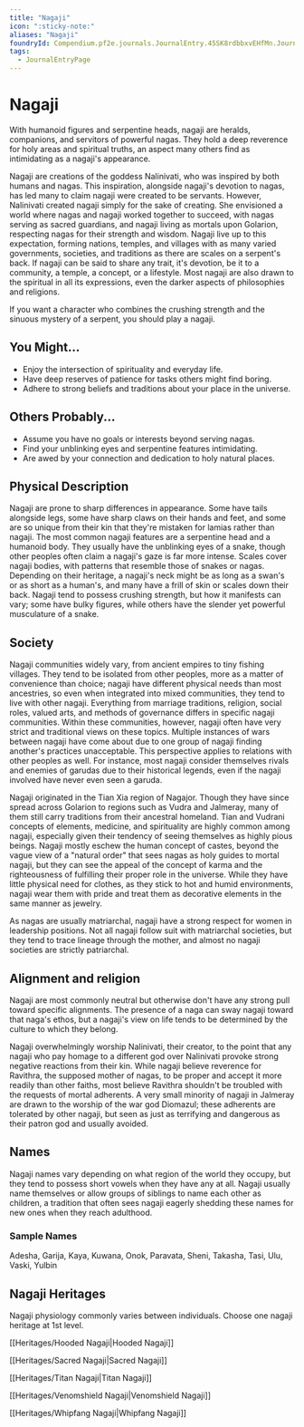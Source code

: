 ```yaml
---
title: "Nagaji"
icon: ":sticky-note:"
aliases: "Nagaji"
foundryId: Compendium.pf2e.journals.JournalEntry.45SK8rdbbxvEHfMn.JournalEntryPage.TlTIwW61zK0dk95v
tags:
  - JournalEntryPage
---
```


# Nagaji
With humanoid figures and serpentine heads, nagaji are heralds, companions, and servitors of powerful nagas. They hold a deep reverence for holy areas and spiritual truths, an aspect many others find as intimidating as a nagaji's appearance.

Nagaji are creations of the goddess Nalinivati, who was inspired by both humans and nagas. This inspiration, alongside nagaji's devotion to nagas, has led many to claim nagaji were created to be servants. However, Nalinivati created nagaji simply for the sake of creating. She envisioned a world where nagas and nagaji worked together to succeed, with nagas serving as sacred guardians, and nagaji living as mortals upon Golarion, respecting nagas for their strength and wisdom. Nagaji live up to this expectation, forming nations, temples, and villages with as many varied governments, societies, and traditions as there are scales on a serpent's back. If nagaji can be said to share any trait, it's devotion, be it to a community, a temple, a concept, or a lifestyle. Most nagaji are also drawn to the spiritual in all its expressions, even the darker aspects of philosophies and religions.

If you want a character who combines the crushing strength and the sinuous mystery of a serpent, you should play a nagaji.

## You Might...

*   Enjoy the intersection of spirituality and everyday life.
*   Have deep reserves of patience for tasks others might find boring.
*   Adhere to strong beliefs and traditions about your place in the universe.

## Others Probably...

*   Assume you have no goals or interests beyond serving nagas.
*   Find your unblinking eyes and serpentine features intimidating.
*   Are awed by your connection and dedication to holy natural places.

## Physical Description

Nagaji are prone to sharp differences in appearance. Some have tails alongside legs, some have sharp claws on their hands and feet, and some are so unique from their kin that they're mistaken for lamias rather than nagaji. The most common nagaji features are a serpentine head and a humanoid body. They usually have the unblinking eyes of a snake, though other peoples often claim a nagaji's gaze is far more intense. Scales cover nagaji bodies, with patterns that resemble those of snakes or nagas. Depending on their heritage, a nagaji's neck might be as long as a swan's or as short as a human's, and many have a frill of skin or scales down their back. Nagaji tend to possess crushing strength, but how it manifests can vary; some have bulky figures, while others have the slender yet powerful musculature of a snake.

## Society

Nagaji communities widely vary, from ancient empires to tiny fishing villages. They tend to be isolated from other peoples, more as a matter of convenience than choice; nagaji have different physical needs than most ancestries, so even when integrated into mixed communities, they tend to live with other nagaji. Everything from marriage traditions, religion, social roles, valued arts, and methods of governance differs in specific nagaji communities. Within these communities, however, nagaji often have very strict and traditional views on these topics. Multiple instances of wars between nagaji have come about due to one group of nagaji finding another's practices unacceptable. This perspective applies to relations with other peoples as well. For instance, most nagaji consider themselves rivals and enemies of garudas due to their historical legends, even if the nagaji involved have never even seen a garuda.

Nagaji originated in the Tian Xia region of Nagajor. Though they have since spread across Golarion to regions such as Vudra and Jalmeray, many of them still carry traditions from their ancestral homeland. Tian and Vudrani concepts of elements, medicine, and spirituality are highly common among nagaji, especially given their tendency of seeing themselves as highly pious beings. Nagaji mostly eschew the human concept of castes, beyond the vague view of a "natural order" that sees nagas as holy guides to mortal nagaji, but they can see the appeal of the concept of karma and the righteousness of fulfilling their proper role in the universe. While they have little physical need for clothes, as they stick to hot and humid environments, nagaji wear them with pride and treat them as decorative elements in the same manner as jewelry.

As nagas are usually matriarchal, nagaji have a strong respect for women in leadership positions. Not all nagaji follow suit with matriarchal societies, but they tend to trace lineage through the mother, and almost no nagaji societies are strictly patriarchal.

## Alignment and religion

Nagaji are most commonly neutral but otherwise don't have any strong pull toward specific alignments. The presence of a naga can sway nagaji toward that naga's ethos, but a nagaji's view on life tends to be determined by the culture to which they belong.

Nagaji overwhelmingly worship Nalinivati, their creator, to the point that any nagaji who pay homage to a different god over Nalinivati provoke strong negative reactions from their kin. While nagaji believe reverence for Ravithra, the supposed mother of nagas, to be proper and accept it more readily than other faiths, most believe Ravithra shouldn't be troubled with the requests of mortal adherents. A very small minority of nagaji in Jalmeray are drawn to the worship of the war god Diomazul; these adherents are tolerated by other nagaji, but seen as just as terrifying and dangerous as their patron god and usually avoided.

## Names

Nagaji names vary depending on what region of the world they occupy, but they tend to possess short vowels when they have any at all. Nagaji usually name themselves or allow groups of siblings to name each other as children, a tradition that often sees nagaji eagerly shedding these names for new ones when they reach adulthood.

### Sample Names

Adesha, Garija, Kaya, Kuwana, Onok, Paravata, Sheni, Takasha, Tasi, Ulu, Vaski, Yulbin

## Nagaji Heritages

Nagaji physiology commonly varies between individuals. Choose one nagaji heritage at 1st level.

[[Heritages/Hooded Nagaji|Hooded Nagaji]]

[[Heritages/Sacred Nagaji|Sacred Nagaji]]

[[Heritages/Titan Nagaji|Titan Nagaji]]

[[Heritages/Venomshield Nagaji|Venomshield Nagaji]]

[[Heritages/Whipfang Nagaji|Whipfang Nagaji]]